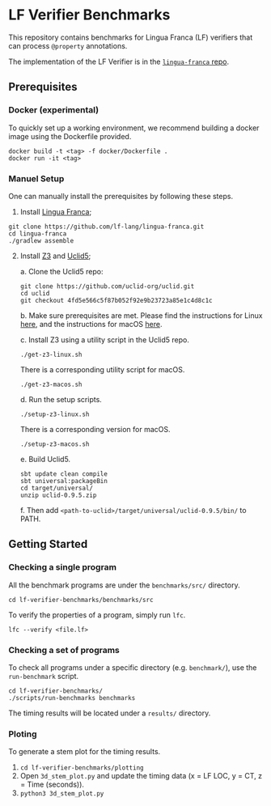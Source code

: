 # LF Verifier Benchmarks
This repository contains benchmarks for Lingua Franca (LF) verifiers that can
process `@property` annotations.

The implementation of the LF Verifier is in the [`lingua-franca` repo](https://github.com/lf-lang/lingua-franca/tree/d4c3ae4e2ecad9c5a30d7bba519259c8fc5667d2/core/src/main/java/org/lflang/analyses).

## Prerequisites

### Docker (experimental)
To quickly set up a working environment, we recommend building a docker image
using the Dockerfile provided.
```
docker build -t <tag> -f docker/Dockerfile .
docker run -it <tag>
```

### Manuel Setup
One can manually install the prerequisites by following these steps.

1. Install [Lingua Franca](https://www.lf-lang.org);
```
git clone https://github.com/lf-lang/lingua-franca.git
cd lingua-franca
./gradlew assemble
```

2. Install [Z3](https://github.com/Z3Prover/z3) and
   [Uclid5](https://github.com/uclid-org/uclid);

   a. Clone the Uclid5 repo:

   ```
   git clone https://github.com/uclid-org/uclid.git
   cd uclid
   git checkout 4fd5e566c5f87b052f92e9b23723a85e1c4d8c1c
   ```

   b. Make sure prerequisites are met.
   Please find the instructions for Linux [here](https://github.com/uclid-org/uclid#installation-of-prerequisites-on-linux), and the instructions for macOS [here](https://github.com/uclid-org/uclid#installation-of-prerequisites-on-mac).

   c. Install Z3 using a utility script in the Uclid5 repo.

   ```
   ./get-z3-linux.sh
   ```

   There is a corresponding utility script for macOS.

   ```
   ./get-z3-macos.sh
   ```

   d. Run the setup scripts.

   ```
   ./setup-z3-linux.sh
   ```

   There is a corresponding version for macOS.

   ```
   ./setup-z3-macos.sh
   ```

   e. Build Uclid5.

   ```
   sbt update clean compile
   sbt universal:packageBin
   cd target/universal/
   unzip uclid-0.9.5.zip
   ```

   f. Then add `<path-to-uclid>/target/universal/uclid-0.9.5/bin/` to PATH.

## Getting Started

### Checking a single program
All the benchmark programs are under the `benchmarks/src/` directory.
```
cd lf-verifier-benchmarks/benchmarks/src
```
To verify the properties of a program, simply run `lfc`.
```
lfc --verify <file.lf>
```

### Checking a set of programs
To check all programs under a specific directory (e.g. `benchmark/`), use the
`run-benchmark` script.
```
cd lf-verifier-benchmarks/
./scripts/run-benchmarks benchmarks
```
The timing results will be located under a `results/` directory.

### Ploting
To generate a stem plot for the timing results.
1. `cd lf-verifier-benchmarks/plotting`
1. Open `3d_stem_plot.py` and update the timing data (x = LF LOC, y = CT, z =
   Time (seconds)).
2. `python3 3d_stem_plot.py`
